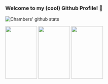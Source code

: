 ### Welcome to my (cool) Github Profile! 👋

![Chambers' github stats](https://github-readme-stats.vercel.app/api?username=ChambersM97)

<img src="./images/IMG_6586.png" width="100" height="165">
<img src="./images/IMG_6634.png" width="100" height="165">
<img src="./images/IMG_6588.png" width="100" height="165">


<!--
**ChambersM97/ChambersM97** is a ✨ _special_ ✨ repository because its `README.md` (this file) appears on your GitHub profile.

Here are some ideas to get you started:

- 🔭 I’m currently working on ...
- 🌱 I’m currently learning ...
- 👯 I’m looking to collaborate on ...
- 🤔 I’m looking for help with ...
- 💬 Ask me about ...
- 📫 How to reach me: ...
- 😄 Pronouns: ...
- ⚡ Fun fact: ...
-->
